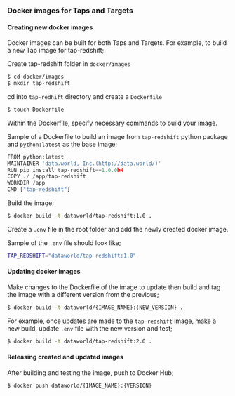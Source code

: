 ### Docker images for Taps and Targets

#### Creating new docker images

Docker images can be built for both Taps and Targets. For example, to build a new Tap image for tap-redshift;

Create tap-redshift folder in `docker/images`

```sh
$ cd docker/images
$ mkdir tap-redshift
```

cd into `tap-redhift` directory and create a `Dockerfile`

```sh
$ touch Dockerfile
```

Within the Dockerfile, specify necessary commands to build your image.

Sample of a Dockerfile to build an image from `tap-redshift` python package and `python:latest` as the base image;

```python
FROM python:latest
MAINTAINER 'data.world, Inc.(http://data.world/)'
RUN pip install tap-redshift==1.0.0b4
COPY ./ /app/tap-redshift
WORKDIR /app
CMD ["tap-redshift"]
```

Build the image;

```sh
$ docker build -t dataworld/tap-redshift:1.0 .
```

Create a `.env` file in the root folder and add the newly created docker image.

Sample of the `.env` file should look like;

```sh
TAP_REDSHIFT="dataworld/tap-redshift:1.0"
```

#### Updating docker images

Make changes to the Dockerfile of the image to update then build and tag the image with a different version from the previous;

```sh
$ docker build -t dataworld/{IMAGE_NAME}:{NEW_VERSION} .
```

For example, once updates are made to the `tap-redshift` image, make a new build, update `.env` file with the new version and test;

```sh
$ docker build -t dataworld/tap-redshift:2.0 .
```

#### Releasing created and updated images

After building and testing the image, push to Docker Hub;

```sh
$ docker push dataworld/{IMAGE_NAME}:{VERSION}
```
